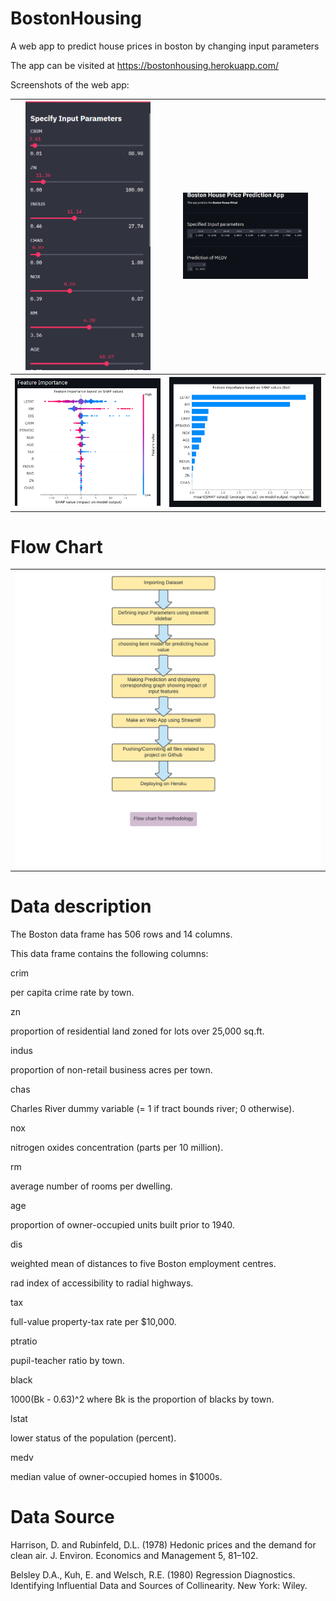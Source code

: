 # BostonHousing
A web app to predict house prices in boston by changing input parameters

The app can be visited at https://bostonhousing.herokuapp.com/

Screenshots of the web app:

<table style="width:100%">
  <tr>
    <th><img src="img/ss1.png" width=200/></th>
    <th><img src="img/ss2.png" width=200/></th>
  </tr>
  <tr>
    <th><img src="img/ss3.png" /></th>
    <th><img src="img/ss4.png" /></th>
  </tr>
 </table>
 
 
 # Flow Chart
 
 <table style="width:100%">
  <tr>
    <th><img src="img/ss5.png" width=500/></th>
  </tr>
 </table>
 
 
# Data description


The Boston data frame has 506 rows and 14 columns.

This data frame contains the following columns:

crim

per capita crime rate by town.

zn

proportion of residential land zoned for lots over 25,000 sq.ft.

indus

proportion of non-retail business acres per town.

chas

Charles River dummy variable (= 1 if tract bounds river; 0 otherwise).

nox

nitrogen oxides concentration (parts per 10 million).

rm

average number of rooms per dwelling.

age

proportion of owner-occupied units built prior to 1940.

dis

weighted mean of distances to five Boston employment centres.

rad
index of accessibility to radial highways.

tax

full-value property-tax rate per \$10,000.

ptratio

pupil-teacher ratio by town.

black

1000(Bk - 0.63)^2 where Bk is the proportion of blacks by town.

lstat

lower status of the population (percent).

medv

median value of owner-occupied homes in \$1000s.

#  Data Source

Harrison, D. and Rubinfeld, D.L. (1978) Hedonic prices and the demand for clean air. J. Environ. Economics and Management 5, 81–102.

Belsley D.A., Kuh, E. and Welsch, R.E. (1980) Regression Diagnostics. Identifying Influential Data and Sources of Collinearity. New York: Wiley.
 
 
 
 


